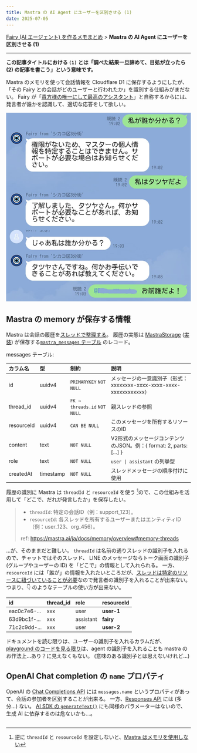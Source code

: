```yaml
---
title: Mastra の AI Agent にユーザーを区別させる (1)
date: 2025-07-05
---
```


[Fairy (AI エージェント) を作るメモまとめ](./ai-agent-fairy-making) > **Mastra の AI Agent にユーザーを区別させる (1)**

---

**この記事タイトルにおける `(1)` とは「調べた結果一旦諦めて、目処が立ったら (2) の記事を書こう」という意味です。**

Mastra のメモリを使って会話情報を Cloudflare D1 に保存するようにしたが、「その Fairy との会話がどのユーザーと行われたか」を識別する仕組みがまだない。
Fairy が「[貴方様の唯一にして最高のアシスタント](https://zenless.hoyoverse.com/ja-jp/news/114170)」と自称するからには、発言者が誰かを認識して、適切な応答をして欲しい。

![](./assets/user-differentiation-with-mastra-ai-agent-1/before.jpg)

## Mastra の memory が保存する情報

Mastra は会話の履歴を[スレッドで整理する](https://mastra.ai/ja/docs/memory/overview#memory-threads)。
履歴の実態は [MastraStorage](https://mastra.ai/ja/docs/storage/overview) ([実装](https://github.com/mastra-ai/mastra/blob/mastra%400.10.10/packages/core/src/storage/base.ts#L28)) が保存する[`mastra_messages` テーブル](https://github.com/mastra-ai/mastra/blob/mastra%400.10.10/packages/core/src/storage/constants.ts#L5) のレコード。

messages テーブル:

| カラム名   | 型        | 制約                         | 説明                                                                 |
| :--------- | :-------- | :--------------------------- | :------------------------------------------------------------------- |
| id         | uuidv4    | `PRIMARYKEY` `NOT NULL`      | メッセージの一意識別子（形式：xxxxxxxx-xxxx-xxxx-xxxx-xxxxxxxxxxxx） |
| thread_id  | uuidv4    | `FK → threads.id` `NOT NULL` | 親スレッドの参照                                                     |
| resourceId | uuidv4    | `CAN BE NULL`                | このメッセージを所有するリソースのID                                 |
| content    | text      | `NOT NULL`                   | V2形式のメッセージコンテンツのJSON。例：{ format: 2, parts: [...] }  |
| role       | text      | `NOT NULL`                   | `user \| assistant` の列挙型                                         |
| createdAt  | timestamp | `NOT NULL`                   | スレッドメッセージの順序付けに使用                                   |

履歴の識別に Mastra は `threadId` と `resourceId` を使う [^1]ので、この仕組みを活用して「どこで、だれが発言したか」を保存したい。

> - `threadId`: 特定の会話ID（例：support_123）。
> - `resourceId`: 各スレッドを所有するユーザーまたはエンティティID（例：user_123、org_456）。
>
> ref: https://mastra.ai/ja/docs/memory/overview#memory-threads

...が、そのままだと難しい。
`threadId` は名前の通りスレッドの識別子を入れるので、チャットではそのスレッド、 LINE のメッセージならトーク画面の識別子 (グループやユーザーの ID) を「どこで」の情報として入れられる。
一方、`resourceId` には「誰が」の情報を入れたいところだが、[スレッドは特定のリソースに紐づいていることが必要](https://github.com/mastra-ai/mastra/blob/mastra%400.10.10/packages/memory/src/index.ts#L43)なので発言者の識別子を入れることが出来ない。
つまり、👇️ のようなテーブルの使い方が出来ない。

| id           | thread_id | role      | resourceId |
| :----------- | :-------- | :-------- | :--------- |
| eac0c7e6-... | xxx       | user      | **user-1** |
| 63d9bc1f-... | xxx       | assistant | **fairy**  |
| 71c2c9dd-... | xxx       | user      | **user-2** |

ドキュメントを読む限りは、ユーザーの識別子を入れるカラムだが、[playground のコードを見る限り](https://github.com/mastra-ai/mastra/blob/mastra%400.10.10/packages/playground-ui/src/services/mastra-runtime-provider.tsx#L186)は、agent の識別子を入れることも mastra のお作法上...あり？に見えなくもない。
(意味のある識別子とは思えないけれど...)

## OpenAI Chat completion の `name` プロパティ

OpenAI の [Chat Completions API](https://platform.openai.com/docs/api-reference/chat/create) には `messages.name` というプロパティがあって、会話の参加者を区別することが出来る。
一方、[Responses API](https://platform.openai.com/docs/api-reference/responses/create) には (多分...) ない。
[AI SDK の `generateText()`](https://ai-sdk.dev/docs/reference/ai-sdk-core/generate-text) にも同様のパラメーターはないので、生成 AI に依存するのは危ないかも...。

##

[^1]: 逆に `threadId` と `resourceId` を設定しないと、[Mastra はメモリを使用しない](https://github.com/mastra-ai/mastra/blob/mastra%400.10.10/docs/src/content/ja/docs/memory/overview.mdx#:~:text=%E3%81%93%E3%82%8C%E3%82%89%E3%81%AEID%E3%81%8C%E3%81%AA%E3%81%91%E3%82%8C%E3%81%B0%E3%80%81%E3%83%A1%E3%83%A2%E3%83%AA%E3%83%BC%E3%81%8C%E9%81%A9%E5%88%87%E3%81%AB%E8%A8%AD%E5%AE%9A%E3%81%95%E3%82%8C%E3%81%A6%E3%81%84%E3%81%A6%E3%82%82%E3%80%81%E3%82%A8%E3%83%BC%E3%82%B8%E3%82%A7%E3%83%B3%E3%83%88%E3%81%AF%E3%83%A1%E3%83%A2%E3%83%AA%E3%83%BC%E3%82%92%E4%BD%BF%E7%94%A8%E3%81%97%E3%81%BE%E3%81%9B%E3%82%93)
